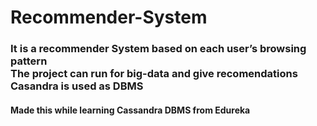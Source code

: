 <h1> Recommender-System </h1>
<h3>It is a recommender System based on each user’s browsing pattern<br>
The project can run for big-data and give recomendations<br>  
Casandra is used as DBMS </h3>

<h4>Made this while learning Cassandra DBMS from Edureka </h4> 
